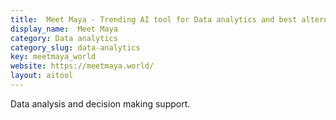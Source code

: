```yaml
---
title:  Meet Maya - Trending AI tool for Data analytics and best alternatives
display_name:  Meet Maya
category: Data analytics
category_slug: data-analytics
key: meetmaya_world
website: https://meetmaya.world/
layout: aitool
---
```


Data analysis and decision making support.
